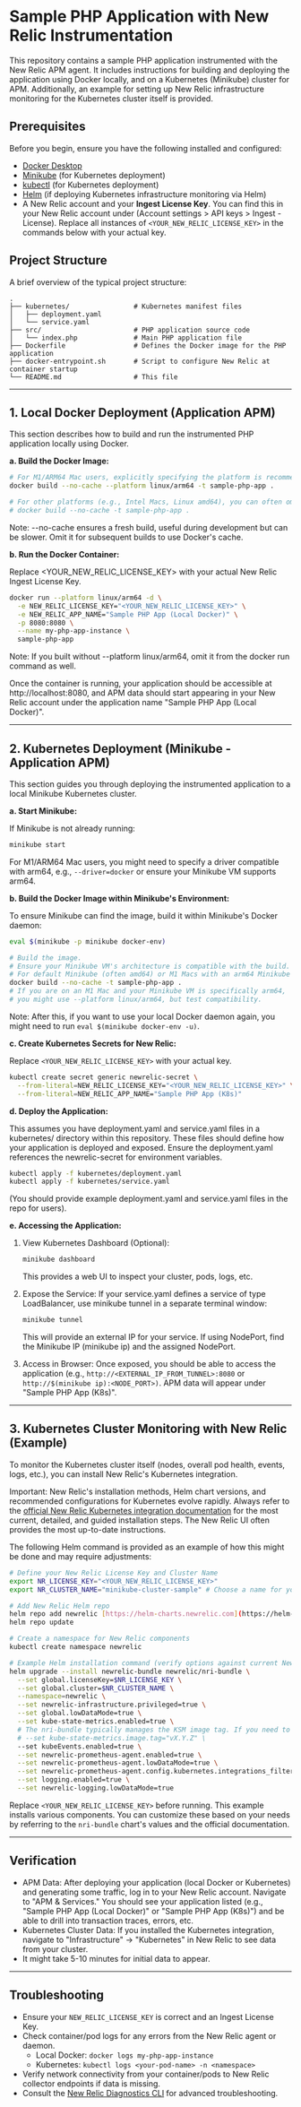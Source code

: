 # Sample PHP Application with New Relic Instrumentation

This repository contains a sample PHP application instrumented with the New Relic APM agent.
It includes instructions for building and deploying the application using Docker locally, and on a Kubernetes (Minikube) cluster for APM.
Additionally, an example for setting up New Relic infrastructure monitoring for the Kubernetes cluster itself is provided.

## Prerequisites

Before you begin, ensure you have the following installed and configured:

* [Docker Desktop](https://www.docker.com/products/docker-desktop/)
* [Minikube](https://minikube.sigs.k8s.io/docs/start/) (for Kubernetes deployment)
* [kubectl](https://kubernetes.io/docs/tasks/tools/install-kubectl/) (for Kubernetes deployment)
* [Helm](https://helm.sh/docs/intro/install/) (if deploying Kubernetes infrastructure monitoring via Helm)
* A New Relic account and your **Ingest License Key**. You can find this in your New Relic account under (Account settings > API keys > Ingest - License). Replace all instances of `<YOUR_NEW_RELIC_LICENSE_KEY>` in the commands below with your actual key.

## Project Structure

A brief overview of the typical project structure:

```
.
├── kubernetes/                # Kubernetes manifest files
│   ├── deployment.yaml
│   └── service.yaml
├── src/                       # PHP application source code
│   └── index.php              # Main PHP application file
├── Dockerfile                 # Defines the Docker image for the PHP application
├── docker-entrypoint.sh       # Script to configure New Relic at container startup
└── README.md                  # This file
```

---

## 1. Local Docker Deployment (Application APM)

This section describes how to build and run the instrumented PHP application locally using Docker.

**a. Build the Docker Image:**

```bash
# For M1/ARM64 Mac users, explicitly specifying the platform is recommended:
docker build --no-cache --platform linux/arm64 -t sample-php-app .

# For other platforms (e.g., Intel Macs, Linux amd64), you can often omit --platform:
# docker build --no-cache -t sample-php-app .
```

Note: --no-cache ensures a fresh build, useful during development but can be slower. Omit it for subsequent builds to use Docker's cache.

**b. Run the Docker Container:**

Replace <YOUR_NEW_RELIC_LICENSE_KEY> with your actual New Relic Ingest License Key.

```bash
docker run --platform linux/arm64 -d \
  -e NEW_RELIC_LICENSE_KEY="<YOUR_NEW_RELIC_LICENSE_KEY>" \
  -e NEW_RELIC_APP_NAME="Sample PHP App (Local Docker)" \
  -p 8080:8080 \
  --name my-php-app-instance \
  sample-php-app
```

Note: If you built without --platform linux/arm64, omit it from the docker run command as well.

Once the container is running, your application should be accessible at http://localhost:8080, and APM data should start appearing in your New Relic account under the application name "Sample PHP App (Local Docker)".

---

## 2. Kubernetes Deployment (Minikube - Application APM)

This section guides you through deploying the instrumented application to a local Minikube Kubernetes cluster.

**a. Start Minikube:**

If Minikube is not already running:

```bash
minikube start
```

For M1/ARM64 Mac users, you might need to specify a driver compatible with arm64, e.g., `--driver=docker` or ensure your Minikube VM supports arm64.

**b. Build the Docker Image within Minikube's Environment:**

To ensure Minikube can find the image, build it within Minikube's Docker daemon:
```bash
eval $(minikube -p minikube docker-env)

# Build the image.
# Ensure your Minikube VM's architecture is compatible with the build.
# For default Minikube (often amd64) or M1 Macs with an arm64 Minikube VM:
docker build --no-cache -t sample-php-app .
# If you are on an M1 Mac and your Minikube VM is specifically arm64,
# you might use --platform linux/arm64, but test compatibility.
```

Note: After this, if you want to use your local Docker daemon again, you might need to run `eval $(minikube docker-env -u)`.

**c. Create Kubernetes Secrets for New Relic:**

Replace `<YOUR_NEW_RELIC_LICENSE_KEY>` with your actual key.
```bash
kubectl create secret generic newrelic-secret \
  --from-literal=NEW_RELIC_LICENSE_KEY="<YOUR_NEW_RELIC_LICENSE_KEY>" \
  --from-literal=NEW_RELIC_APP_NAME="Sample PHP App (K8s)"
```
**d. Deploy the Application:**

This assumes you have deployment.yaml and service.yaml files in a kubernetes/ directory within this repository. These files should define how your application is deployed and exposed. Ensure the deployment.yaml references the newrelic-secret for environment variables.

```bash
kubectl apply -f kubernetes/deployment.yaml
kubectl apply -f kubernetes/service.yaml
```

(You should provide example deployment.yaml and service.yaml files in the repo for users).

**e. Accessing the Application:**

1. View Kubernetes Dashboard (Optional):
    
    ```bash
    minikube dashboard
    ```

    This provides a web UI to inspect your cluster, pods, logs, etc.

2. Expose the Service:
    If your service.yaml defines a service of type LoadBalancer, use minikube tunnel in a separate terminal window:
    ```bash
    minikube tunnel
    ```

    This will provide an external IP for your service. If using NodePort, find the Minikube IP (minikube ip) and the assigned NodePort.

3. Access in Browser:
    Once exposed, you should be able to access the application (e.g., `http://<EXTERNAL_IP_FROM_TUNNEL>:8080` or `http://$(minikube ip):<NODE_PORT>)`. APM data will appear under "Sample PHP App (K8s)".

---
## 3. Kubernetes Cluster Monitoring with New Relic (Example)

To monitor the Kubernetes cluster itself (nodes, overall pod health, events, logs, etc.), you can install New Relic's Kubernetes integration.

Important: New Relic's installation methods, Helm chart versions, and recommended configurations for Kubernetes evolve rapidly. Always refer to the [official New Relic Kubernetes integration documentation](https://docs.newrelic.com/docs/kubernetes-pixie/kubernetes-integration/get-started/introduction-kubernetes-integration/) for the most current, detailed, and guided installation steps. The New Relic UI often provides the most up-to-date instructions.

The following Helm command is provided as an example of how this might be done and may require adjustments:

```bash
# Define your New Relic License Key and Cluster Name
export NR_LICENSE_KEY="<YOUR_NEW_RELIC_LICENSE_KEY>"
export NR_CLUSTER_NAME="minikube-cluster-sample" # Choose a name for your cluster

# Add New Relic Helm repo
helm repo add newrelic [https://helm-charts.newrelic.com](https://helm-charts.newrelic.com)
helm repo update

# Create a namespace for New Relic components
kubectl create namespace newrelic

# Example Helm installation command (verify options against current New Relic docs)
helm upgrade --install newrelic-bundle newrelic/nri-bundle \
  --set global.licenseKey=$NR_LICENSE_KEY \
  --set global.cluster=$NR_CLUSTER_NAME \
  --namespace=newrelic \
  --set newrelic-infrastructure.privileged=true \
  --set global.lowDataMode=true \
  --set kube-state-metrics.enabled=true \
  # The nri-bundle typically manages the KSM image tag. If you need to override, uncomment and set:
  # --set kube-state-metrics.image.tag="vX.Y.Z" \
  --set kubeEvents.enabled=true \
  --set newrelic-prometheus-agent.enabled=true \
  --set newrelic-prometheus-agent.lowDataMode=true \
  --set newrelic-prometheus-agent.config.kubernetes.integrations_filter.enabled=false \
  --set logging.enabled=true \
  --set newrelic-logging.lowDataMode=true
```

Replace `<YOUR_NEW_RELIC_LICENSE_KEY>` before running.
This example installs various components. You can customize these based on your needs by referring to the `nri-bundle` chart's values and the official documentation.

---
## Verification

- APM Data: After deploying your application (local Docker or Kubernetes) and generating some traffic, log in to your New Relic account. Navigate to "APM & Services." You should see your application listed (e.g., "Sample PHP App (Local Docker)" or "Sample PHP App (K8s)") and be able to drill into transaction traces, errors, etc.
- Kubernetes Cluster Data: If you installed the Kubernetes integration, navigate to "Infrastructure" -> "Kubernetes" in New Relic to see data from your cluster.
- It might take 5-10 minutes for initial data to appear.

---
## Troubleshooting

- Ensure your `NEW_RELIC_LICENSE_KEY` is correct and an Ingest License Key.
- Check container/pod logs for any errors from the New Relic agent or daemon.
  - Local Docker: `docker logs my-php-app-instance`
  - Kubernetes: `kubectl logs <your-pod-name> -n <namespace>`
- Verify network connectivity from your container/pods to New Relic collector endpoints if data is missing.
- Consult the [New Relic Diagnostics CLI](https://www.google.com/search?q=https://docs.newrelic.com/docs/new-relic-solutions/troubleshooting-guides/diagnose/new-relic-diagnostics/) for advanced troubleshooting.
